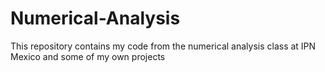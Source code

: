# Numerical-Analysis

This repository contains my code from the numerical analysis class at IPN Mexico and some of my own projects
